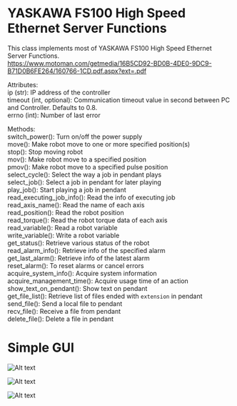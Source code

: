 # YASKAWA FS100 High Speed Ethernet Server Functions
  This class implements most of YASKAWA FS100 High Speed Ethernet Server Functions.  
  https://www.motoman.com/getmedia/16B5CD92-BD0B-4DE0-9DC9-B71D0B6FE264/160766-1CD.pdf.aspx?ext=.pdf

  Attributes:  
      ip (str): IP address of the controller  
      timeout (int, optional): Communication timeout value in second between PC and Controller. Defaults to 0.8.  
      errno (int): Number of last error  

  Methods:  
      switch_power(): Turn on/off the power supply  
      move(): Make robot move to one or more specified position(s)  
      stop(): Stop moving robot  
      mov(): Make robot move to a specified position  
      pmov(): Make robot move to a specified pulse position  
      select_cycle(): Select the way a job in pendant plays  
      select_job(): Select a job in pendant for later playing  
      play_job(): Start playing a job in pendant  
      read_executing_job_info(): Read the info of executing job  
      read_axis_name(): Read the name of each axis  
      read_position(): Read the robot position  
      read_torque(): Read the robot torque data of each axis  
      read_variable(): Read a robot variable  
      write_variable(): Write a robot variable  
      get_status(): Retrieve various status of the robot  
      read_alarm_info(): Retrieve info of the specified alarm  
      get_last_alarm(): Retrieve info of the latest alarm  
      reset_alarm(): To reset alarms or cancel errors  
      acquire_system_info(): Acquire system information  
      acquire_management_time(): Acquire usage time of an action  
      show_text_on_pendant(): Show text on pendant  
      get_file_list(): Retrieve list of files ended with `extension` in pendant  
      send_file(): Send a local file to pendant  
      recv_file(): Receive a file from pendant  
      delete_file(): Delete a file in pendant  

# Simple GUI
![Alt text](doc/screenshot1.png?raw=true "Title")

![Alt text](doc/screenshot2.png?raw=true "Title")

![Alt text](doc/screenshot3.png?raw=true "Title")
